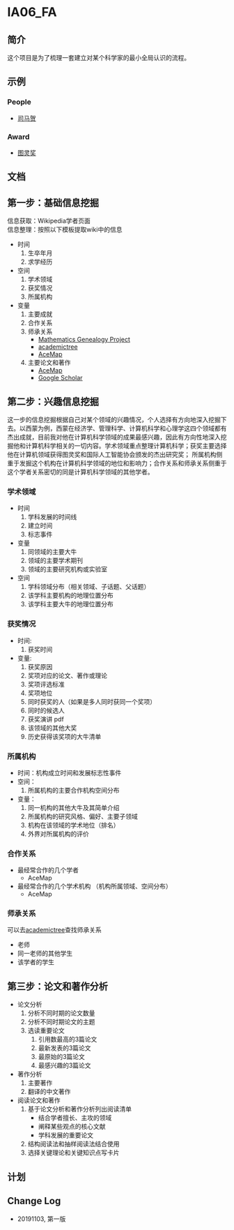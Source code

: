 # IA06_FA
## 简介
这个项目是为了梳理一套建立对某个科学家的最小全局认识的流程。

## 示例
### People
- [司马贺](https://github.com/kun-g/IA06_FA/blob/master/People_Herbert.A.Simon.md)

### Award
- [图灵奖](https://github.com/kun-g/IA06_FA/blob/master/Award_Turing.Award.md)

## 文档
## 第一步：基础信息挖掘
信息获取：Wikipedia学者页面  
信息整理：按照以下模板提取wiki中的信息
- 时间  
  1. 生卒年月  
  1. 求学经历  
- 空间  
  1. 学术领域  
  1. 获奖情况
  1. 所属机构
- 变量  
  1. 主要成就
  1. 合作关系
  1. 师承关系
      - [Mathematics Genealogy Project](https://genealogy.math.ndsu.nodak.edu/)
      - [academictree](https://academictree.org/)
      - [AceMap](https://www.acemap.info/)
  1. 主要论文和著作
      - [AceMap](https://www.acemap.info/)
      - [Google Scholar](https://scholar.google.com)
 

## 第二步：兴趣信息挖掘
这一步的信息挖掘根据自己对某个领域的兴趣情况，个人选择有方向地深入挖掘下去。以西蒙为例，西蒙在经济学、管理科学、计算机科学和心理学这四个领域都有杰出成就，目前我对他在计算机科学领域的成果最感兴趣，因此有方向性地深入挖掘他和计算机科学相关的一切内容。学术领域重点整理计算机科学；获奖主要选择他在计算机领域获得图灵奖和国际人工智能协会颁发的杰出研究奖； 所属机构侧重于发掘这个机构在计算机科学领域的地位和影响力；合作关系和师承关系侧重于这个学者关系密切的同是计算机科学领域的其他学者。

### 学术领域
- 时间  
    1.  学科发展的时间线
    1.  建立时间
    1.  标志事件 
- 变量
    1. 同领域的主要大牛
    1. 领域的主要学术期刊
    1. 领域的主要研究机构或实验室 
- 空间  
    1. 学科领域分布（相关领域、子话题、父话题）
    1. 该学科主要机构的地理位置分布
    1. 该学科主要大牛的地理位置分布

### 获奖情况
- 时间:  
    1. 获奖时间
- 变量:   
    1. 获奖原因 
    1. 奖项对应的论文、著作或理论
    1. 奖项评选标准
    1. 奖项地位
    1. 同时获奖的人（如果是多人同时获同一个奖项） 
    1. 同时的候选人 
    1. 获奖演讲 pdf
    1. 该领域的其他大奖
    1. 历史获得该奖项的大牛清单

### 所属机构
 - 时间：机构成立时间和发展标志性事件
 - 空间： 
    1. 所属机构的主要合作机构空间分布
 - 变量：
     1.  同一机构的其他大牛及其简单介绍
     2.  所属机构的研究风格、偏好、主要子领域
     3.  机构在该领域的学术地位（排名） 
     3.  外界对所属机构的评价

### 合作关系
- 最经常合作的几个学者
    - AceMap
- 最经常合作的几个学术机构 （机构所属领域、空间分布） 
    - AceMap


### 师承关系
可以去[academictree](https://academictree.org/)查找师承关系
- 老师 
- 同一老师的其他学生
- 该学者的学生 


## 第三步：论文和著作分析
- 论文分析 
    1. 分析不同时期的论文数量
    2. 分析不同时期论文的主题
    3. 选读重要论文
        1. 引用数最高的3篇论文
        2. 最新发表的3篇论文
        3. 最原始的3篇论文
        4. 最感兴趣的3篇论文
- 著作分析
    1. 主要著作
    1. 翻译的中文著作
- 阅读论文和著作
    1. 基于论文分析和著作分析列出阅读清单
        * 结合学者擅长、主攻的领域
        * 阐释某些观点的核心文献
        * 学科发展的重要论文
    1. 结构阅读法和抽样阅读法结合使用
    1. 选择关键理论和关键知识点写卡片

## 计划

## Change Log
- 20191103, 第一版
